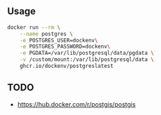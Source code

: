 ## Usage
```bash
docker run --rm \
    --name postgres \
    -e POSTGRES_USER=dockenv\
    -e POSTGRES_PASSWORD=dockenv\
    -e PGDATA=/var/lib/postgresql/data/pgdata \
    -v /custom/mount:/var/lib/postgresql/data \
    ghcr.io/dockenv/postgreslatest
```


## TODO
- https://hub.docker.com/r/postgis/postgis